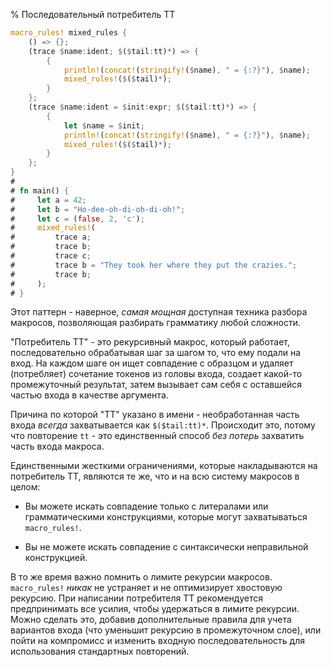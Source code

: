 % Последовательный потребитель TT

```rust
macro_rules! mixed_rules {
    () => {};
    (trace $name:ident; $($tail:tt)*) => {
        {
            println!(concat!(stringify!($name), " = {:?}"), $name);
            mixed_rules!($($tail)*);
        }
    };
    (trace $name:ident = $init:expr; $($tail:tt)*) => {
        {
            let $name = $init;
            println!(concat!(stringify!($name), " = {:?}"), $name);
            mixed_rules!($($tail)*);
        }
    };
}
# 
# fn main() {
#     let a = 42;
#     let b = "Ho-dee-oh-di-oh-di-oh!";
#     let c = (false, 2, 'c');
#     mixed_rules!(
#         trace a;
#         trace b;
#         trace c;
#         trace b = "They took her where they put the crazies.";
#         trace b;
#     );
# }
```

Этот паттерн - наверное, *самая мощная* доступная техника разбора макросов,
позволяющая разбирать грамматику любой сложности.

"Потребитель TT" - это рекурсивный макрос, который работает, последовательно
обрабатывая шаг за шагом то, что ему подали на вход. На каждом шаге он ищет
совпадение с образцом и удаляет (потребляет) сочетание токенов из головы входа,
создает какой-то промежуточный результат, затем вызывает сам себя с оставшейся
частью входа в качестве аргумента.

Причина по которой "TT" указано в имени  - необработанная часть входа *всегда*
захватывается как `$($tail:tt)*`. Происходит это, потому что повторение `tt` -
это единственный способ *без потерь* захватить часть входа макроса.

Единственными жесткими ограничениями, которые накладываются на потребитель TT,
являются те же, что и на всю систему макросов в целом:

* Вы можете искать совпадение только с литералами или грамматическими
конструкциями, которые могут захватываться `macro_rules!`.

* Вы не можете искать совпадение с синтаксически неправильной конструкцией.

В то же время важно помнить о лимите рекурсии макросов. `macro_rules!` *никак*
не устраняет и не оптимизирует хвостовую рекурсию. При написании потребителя TT
рекомендуется предпринимать все усилия, чтобы удержаться в лимите рекурсии.
Можно сделать это, добавив дополнительные правила для учета вариантов входа (что
уменьшит рекурсию в промежуточном слое), или пойти на компромисс и изменить
входную последовательность для использования стандартных повторений.
